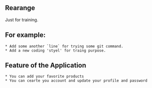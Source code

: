Rearange 
-------

Just for training.
## For example:
    * Add some another `line` for trying some git command.
    * Add a new coding 'styel' for traing purpose. 
## Feature of the Application
    * You can add your favorite products
    * You can cearte you account and update your profile and password
